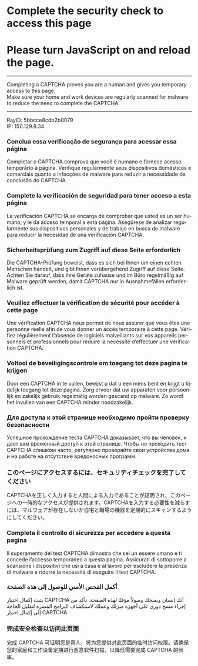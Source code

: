 # Complete the security check to access this page

<div class="err__container l-padded-bottom">

<div class="l-top-padded err__details-content">

# Please turn JavaScript on and reload the page.

<div id="no-cookie-warning" data-translate="turn_on_cookies" style="display:none">

# Please enable Cookies.

</div>

<div id="trk_captcha_js" style="background-image:url(&#39;/cdn-cgi/images/trace/captcha/nojs/h/transparent.gif?ray=5bbcce8cdb2b0079&#39;)">

</div>

-----

</div>

Completing a CAPTCHA proves you are a human and gives you temporary
access to this page.  
Make sure your home and work devices are regularly scanned for malware
to reduce the need to complete the CAPTCHA.

-----

RayID: 5bbcce8cdb2b0079  
IP: 150.129.8.34

</div>

<div class="l-v-padded">

<div class="err__additional-translation" lang="pt-br">

### Conclua essa verificação de segurança para acessar essa página

Completar o CAPTCHA comprova que você é humano e fornece acesso
temporário à página. Verifique regularmente seus dispositivos
domésticos e comerciais quanto a infecções de malware para reduzir a
necessidade de conclusão do
CAPTCHA.

</div>

</div>

<div class="l-v-padded">

<div class="err__additional-translation" lang="es-419">

### Complete la verificación de seguridad para tener acceso a esta página

La verificación CAPTCHA se encarga de comprobar que usted es un ser
humano, y le da acceso temporal a esta página. Asegúrese de analizar
regularmente sus dispositivos personales y de trabajo en busca de
malware para reducir la necesidad de una verificación CAPTCHA.

</div>

</div>

<div class="l-v-padded">

<div class="err__additional-translation" lang="de">

### Sicherheitsprüfung zum Zugriff auf diese Seite erforderlich

Die CAPTCHA-Prüfung beweist, dass es sich bei Ihnen um einen echten
Menschen handelt, und gibt Ihnen vorübergehend Zugriff auf diese Seite.
Achten Sie darauf, dass Ihre Geräte zuhause und im Büro regelmäßig auf
Malware geprüft werden, damit CAPTCHA nur in Ausnahmefällen erforderlich
ist.

</div>

</div>

<div class="l-v-padded">

<div class="err__additional-translation" lang="fr">

### Veuillez effectuer la vérification de sécurité pour accéder à cette page

Une vérification CAPTCHA nous permet de nous assurer que vous êtes une
personne réelle afin de vous donner un accès temporaire à cette page.
Vérifiez régulièrement l’absence de logiciels malveillants sur vos
appareils personnels et professionnels pour réduire la nécessité
d’effectuer une vérification
CAPTCHA.

</div>

</div>

<div class="l-v-padded">

<div class="err__additional-translation" lang="nl">

### Voltooi de beveiligingscontrole om toegang tot deze pagina te krijgen

Door een CAPTCHA in te vullen, bewijst u dat u een mens bent en krijgt u
tijdelijk toegang tot deze pagina. Zorg ervoor dat uw apparaten voor
persoonlijk en zakelijk gebruik regelmatig worden gescand op malware. Zo
wordt het invullen van een CAPTCHA minder noodzakelijk.

</div>

</div>

<div class="l-v-padded">

<div class="err__additional-translation" lang="ru">

### Для доступа к этой странице необходимо пройти проверку безопасности

Успешное прохождение теста CAPTCHA доказывает, что вы человек, и дает
вам временный доступ к этой странице. Чтобы не проходить тест CAPTCHA
слишком часто, регулярно проверяйте свои устройства дома и на работе на
отсутствие вредоносных
программ.

</div>

</div>

<div class="l-v-padded">

<div class="err__additional-translation" lang="ja">

### このページにアクセスするには、セキュリティチェックを完了してください

CAPTCHAを正しく入力すると人間による入力であることが証明され、このページへの一時的なアクセスが提供されます。CAPTCHAを入力する必要性を減らすには、マルウェアが存在しないか自宅と職場の機器を定期的にスキャンするようにしてください。

</div>

</div>

<div class="l-v-padded">

<div class="err__additional-translation" lang="it">

### Completa il controllo di sicurezza per accedere a questa pagina

Il superamento del test CAPTCHA dimostra che sei un essere umano e ti
concede l’accesso temporaneo a questa pagina. Assicurati di sottoporre a
scansione i dispositivi che usi a casa e al lavoro per escludere la
presenza di malware e ridurre la necessità di eseguire il test CAPTCHA.

</div>

</div>

<div class="l-v-padded">

<div class="err__additional-translation" lang="ar">

### أكمل الفحص الأمني للوصول إلى هذه الصفحة

يثبت إكمال اختبار CAPTCHA أنك إنسان ويمنحك وصولاً مؤقتًا لهذه الصفحة.
تأكد من إجراء مسح دوري على أجهزة منزلك وعملك لاستكشاف البرامج المضرة
لتقليل الحاجة إلى إكمال اختبار CAPTCHA.

</div>

</div>

<div class="l-v-padded">

<div class="err__additional-translation" lang="zh-cn">

### 完成安全检查以访问此页面

完成 CAPTCHA 可证明您是真人，将为您提供对此页面的临时访问权限。请确保您的家庭和工作设备定期进行恶意软件扫描，以降低需要完成
CAPTCHA 的频率。

</div>

</div>
